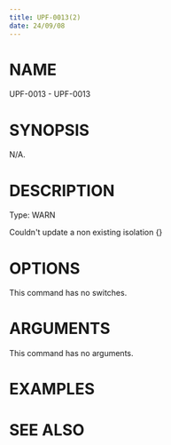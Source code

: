 ```yaml
---
title: UPF-0013(2)
date: 24/09/08
---
```


# NAME

UPF-0013 - UPF-0013

# SYNOPSIS

N/A.

# DESCRIPTION

Type: WARN

Couldn't update a non existing isolation {}

# OPTIONS

This command has no switches.

# ARGUMENTS

This command has no arguments.

# EXAMPLES

# SEE ALSO

